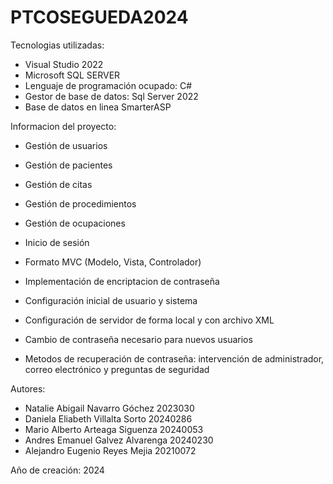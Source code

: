 # PTCOSEGUEDA2024

Tecnologias utilizadas:
- Visual Studio 2022
- Microsoft SQL SERVER
- Lenguaje de programación ocupado: C# 
- Gestor de base de datos: Sql Server 2022
- Base de datos en linea SmarterASP

Informacion del proyecto:
- Gestión de usuarios
- Gestión de pacientes
- Gestión de citas
- Gestión de procedimientos
- Gestión de ocupaciones

- Inicio de sesión
- Formato MVC (Modelo, Vista, Controlador)
- Implementación de encriptacion de contraseña
- Configuración inicial de usuario y sistema
- Configuración de servidor de forma local y con archivo XML
- Cambio de contraseña necesario para nuevos usuarios
- Metodos de recuperación de contraseña: intervención de administrador, correo electrónico y preguntas de seguridad

Autores:
- Natalie Abigail Navarro Góchez 2023030
- Daniela Eliabeth Villalta Sorto 20240286
- Mario Alberto Arteaga Siguenza 20240053
- Andres Emanuel Galvez Alvarenga 20240230
- Alejandro Eugenio Reyes Mejia 20210072

Año de creación: 2024
